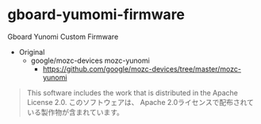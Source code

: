 # gboard-yumomi-firmware

Gboard Yunomi Custom Firmware

- Original
  - google/mozc-devices mozc-yunomi
    - <https://github.com/google/mozc-devices/tree/master/mozc-yunomi>

> This software includes the work that is distributed in the Apache License 2.0.
> このソフトウェアは、 Apache 2.0ライセンスで配布されている製作物が含まれています。
